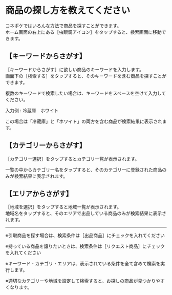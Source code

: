 # 商品の探し方を教えてください

コネポケではいろんな方法で商品を探すことができます。  
ホーム画面の右上にある［虫眼鏡アイコン］をタップすると、検索画面に移動できます。

## 【キーワードからさがす】

［キーワードからさがす］に欲しい商品のキーワードを入力します。  
画面下の［検索する］をタップすると、そのキーワードを含む商品を探すことができます。

複数のキーワードで検索したい場合は、キーワードをスペースを空けて入力してください。

入力例 : 冷蔵庫　ホワイト

この場合は「冷蔵庫」と「ホワイト」の両方を含む商品が検索結果に表示されます。

## 【カテゴリーからさがす】

［カテゴリー選択］をタップするとカテゴリ一覧が表示されます。

一覧の中からカテゴリ一名をタップすると、そのカテゴリ一に登録された商品のみが検索結果に表示されます。

## 【エリアからさがす】

［地域を選択］をタップすると地域一覧が表示されます。  
地域名をタップすると、そのエリアで出品している商品のみが検索結果に表示されます。  

---

※引取商品を探す場合は、検索条件は［出品商品］にチェックを入れてください  
  
※持っている商品を譲りたいときは、検索条件は［リクエスト商品］にチェックを入れてください

※キーワード・カテゴリ・エリアは、表示されている条件を全て含めて検索を実行します。
  
※適切なカテゴリーや地域を設定して検索すると、お探しの商品が見つかりやすくなります。